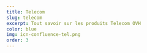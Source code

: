 ```yaml
---
title: Telecom
slug: telecom
excerpt: Tout savoir sur les produits Telecom OVH
color: blue
img: icn-confluence-tel.png
order: 3
---
```

